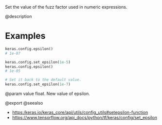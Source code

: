 Set the value of the fuzz factor used in numeric expressions.

@description

# Examples
```python
keras.config.epsilon()
# 1e-07
```

```python
keras.config.set_epsilon(1e-5)
keras.config.epsilon()
# 1e-05
```

```python
# Set it back to the default value.
keras.config.set_epsilon(1e-7)
```

@param value float. New value of epsilon.

@export
@seealso
+ <https:/keras.io/keras_core/api/utils/config_utils#setepsilon-function>
+ <https://www.tensorflow.org/api_docs/python/tf/keras/config/set_epsilon>
